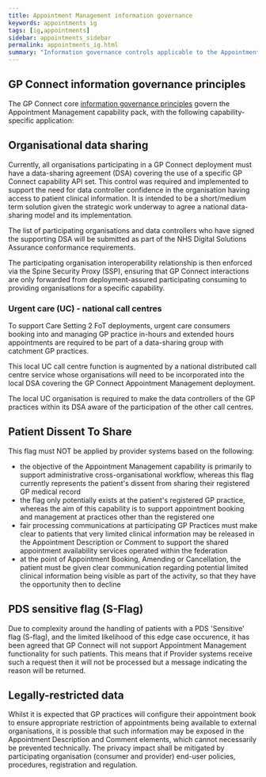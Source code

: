 ```yaml
---
title: Appointment Management information governance
keywords: appointments ig
tags: [ig,appointments]
sidebar: appointments_sidebar
permalink: appointments_ig.html
summary: "Information governance controls applicable to the Appointment Management capability pack."
---
```


## GP Connect information governance principles ##

The GP Connect core [information governance principles](designprinciples_ig_principles.html) govern the Appointment Management capability pack, with the following capability-specific application:

## Organisational data sharing ##

Currently, all organisations participating in a GP Connect deployment must have a data-sharing agreement (DSA) covering the use of a specific GP Connect capability API set. This control was required and implemented to support the need for data controller confidence in the organisation having access to patient clinical information. It is intended to be a short/medium term solution given the strategic work underway to agree a national data-sharing model and its implementation.

The list of participating organisations and data controllers who have signed the supporting DSA will be submitted as part of the NHS Digital Solutions Assurance conformance requirements.

The participating organisation interoperability relationship is then enforced via the Spine Security Proxy (SSP), ensuring that GP Connect interactions are only forwarded from deployment-assured participating consuming to providing organisations for a specific capability.

### Urgent care (UC) - national call centres ###

To support Care Setting 2 FoT deployments, urgent care consumers booking into and managing GP practice in-hours and extended hours appointments are required to be part of a data-sharing group with catchment GP practices. 

This local UC call centre function is augmented by a national distributed call centre service whose organisations will need to be incorporated into the local DSA covering the GP Connect Appointment Management deployment. 

The local UC organisation is required to make the data controllers of the GP practices within its DSA aware of the participation of the other call centres.

## Patient Dissent To Share ##

This flag must NOT be applied by provider systems based on the following:

   -  the objective of the Appointment Management capability is primarily to support administrative cross-organisational workflow, whereas this flag currently represents the patient's dissent from sharing their registered GP medical record
   -  the flag only potentially exists at the patient's registered GP practice, whereas the aim of this capability is to support appointment booking and management at practices other than the registered one
   -  fair processing communications at participating GP Practices must make clear to patients that very limited clinical information may be released in the Appointment Description or Comment to support the shared appointment availability services operated within the federation
   -  at the point of Appointment Booking, Amending or Cancellation, the patient must be given clear communication regarding potential limited clinical information being visible as part of the activity, so that they have the opportunity then to decline

## PDS sensitive flag (S-Flag) ##

Due to complexity around the handling of patients with a PDS 'Sensitive' flag (S-flag), and the limited likelihood of this edge case occurence, it has been agreed that GP Connect will not support Appointment Management functionality for such patients.  This means that if Provider systems receive such a request then it will not be processed but a message indicating the reason will be returned.

## Legally-restricted data ##

Whilst it is expected that GP practices will configure their appointment book to ensure appropriate restriction of appointments being available to external organisations, it is possible that such information may be exposed in the Appointment Description and Comment elements, which cannot necessarily be prevented technically. The privacy impact shall be mitigated by participating organisation (consumer and provider) end-user policies, procedures, registration and regulation.




